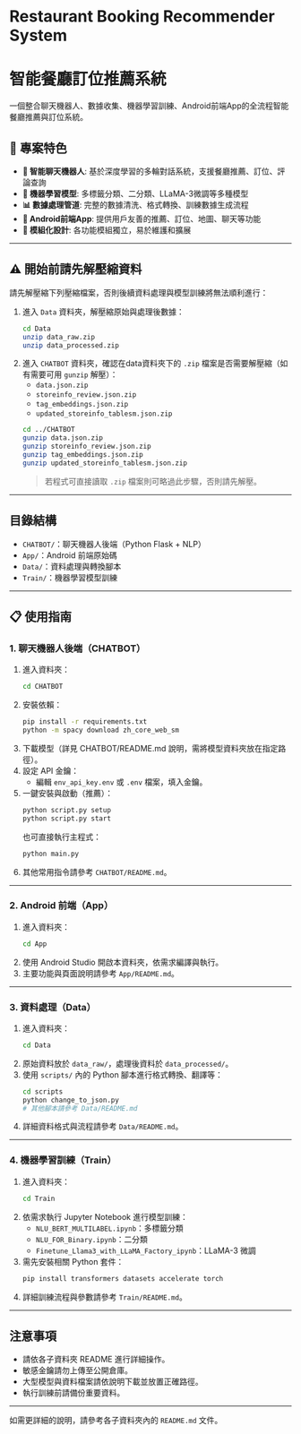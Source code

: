 # Restaurant Booking Recommender System
# 智能餐廳訂位推薦系統

一個整合聊天機器人、數據收集、機器學習訓練、Android前端App的全流程智能餐廳推薦與訂位系統。

## 🌟 專案特色

- **🤖 智能聊天機器人**: 基於深度學習的多輪對話系統，支援餐廳推薦、訂位、評論查詢
- **🧠 機器學習模型**: 多標籤分類、二分類、LLaMA-3微調等多種模型
- **📊 數據處理管道**: 完整的數據清洗、格式轉換、訓練數據生成流程
- **📱 Android前端App**: 提供用戶友善的推薦、訂位、地圖、聊天等功能
- **🔧 模組化設計**: 各功能模組獨立，易於維護和擴展

---

## ⚠️ 開始前請先解壓縮資料

請先解壓縮下列壓縮檔案，否則後續資料處理與模型訓練將無法順利進行：

1. 進入 `Data` 資料夾，解壓縮原始與處理後數據：
   ```bash
   cd Data
   unzip data_raw.zip
   unzip data_processed.zip
   ```
2. 進入 `CHATBOT` 資料夾，確認在data資料夾下的 `.zip` 檔案是否需要解壓縮（如有需要可用 `gunzip` 解壓）：
   - `data.json.zip`
   - `storeinfo_review.json.zip`
   - `tag_embeddings.json.zip`
   - `updated_storeinfo_tablesm.json.zip`
   ```bash
   cd ../CHATBOT
   gunzip data.json.zip
   gunzip storeinfo_review.json.zip
   gunzip tag_embeddings.json.zip
   gunzip updated_storeinfo_tablesm.json.zip
   ```
   > 若程式可直接讀取 `.zip` 檔案則可略過此步驟，否則請先解壓。

---

## 目錄結構

- `CHATBOT/`：聊天機器人後端（Python Flask + NLP）
- `App/`：Android 前端原始碼
- `Data/`：資料處理與轉換腳本
- `Train/`：機器學習模型訓練

---



## 📋 使用指南

### 1. 聊天機器人後端（CHATBOT）

1. 進入資料夾：
   ```bash
   cd CHATBOT
   ```
2. 安裝依賴：
   ```bash
   pip install -r requirements.txt
   python -m spacy download zh_core_web_sm
   ```
3. 下載模型（詳見 CHATBOT/README.md 說明，需將模型資料夾放在指定路徑）。
4. 設定 API 金鑰：
   - 編輯 `env_api_key.env` 或 `.env` 檔案，填入金鑰。
5. 一鍵安裝與啟動（推薦）：
   ```bash
   python script.py setup
   python script.py start
   ```
   也可直接執行主程式：
   ```bash
   python main.py
   ```
6. 其他常用指令請參考 `CHATBOT/README.md`。

---

### 2. Android 前端（App）

1. 進入資料夾：
   ```bash
   cd App
   ```
2. 使用 Android Studio 開啟本資料夾，依需求編譯與執行。
3. 主要功能與頁面說明請參考 `App/README.md`。

---

### 3. 資料處理（Data）

1. 進入資料夾：
   ```bash
   cd Data
   ```
2. 原始資料放於 `data_raw/`，處理後資料於 `data_processed/`。
3. 使用 `scripts/` 內的 Python 腳本進行格式轉換、翻譯等：
   ```bash
   cd scripts
   python change_to_json.py
   # 其他腳本請參考 Data/README.md
   ```
4. 詳細資料格式與流程請參考 `Data/README.md`。

---

### 4. 機器學習訓練（Train）

1. 進入資料夾：
   ```bash
   cd Train
   ```
2. 依需求執行 Jupyter Notebook 進行模型訓練：
   - `NLU_BERT_MULTILABEL.ipynb`：多標籤分類
   - `NLU_FOR_Binary.ipynb`：二分類
   - `Finetune_Llama3_with_LLaMA_Factory_ipynb`：LLaMA-3 微調
3. 需先安裝相關 Python 套件：
   ```bash
   pip install transformers datasets accelerate torch
   ```
4. 詳細訓練流程與參數請參考 `Train/README.md`。

---

## 注意事項

- 請依各子資料夾 README 進行詳細操作。
- 敏感金鑰請勿上傳至公開倉庫。
- 大型模型與資料檔案請依說明下載並放置正確路徑。
- 執行訓練前請備份重要資料。

---

如需更詳細的說明，請參考各子資料夾內的 `README.md` 文件。
